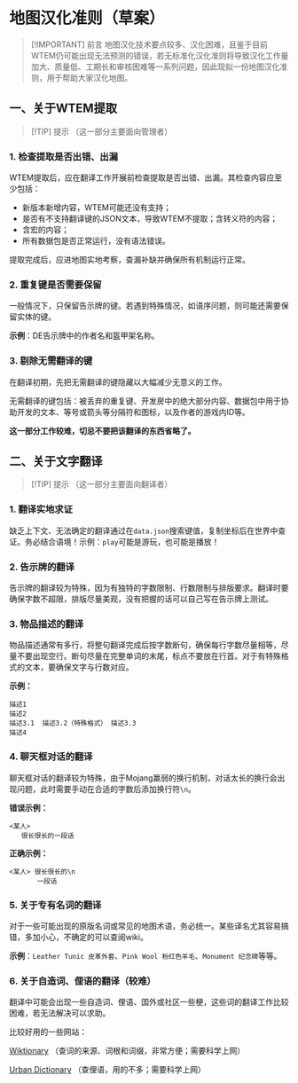 # 地图汉化准则（草案）

> [!IMPORTANT] 前言
> 地图汉化技术要点较多、汉化困难，且鉴于目前WTEM仍可能出现无法预测的错误，若无标准化汉化准则将导致汉化工作量加大、质量低、工期长和审核困难等一系列问题，因此现拟一份地图汉化准则，用于帮助大家汉化地图。


## 一、关于WTEM提取
> [!TIP] 提示
> （这一部分主要面向管理者）

### 1. 检查提取是否出错、出漏

WTEM提取后，应在翻译工作开展前检查提取是否出错、出漏。其检查内容应至少包括：
- 新版本新增内容，WTEM可能还没有支持；
- 是否有不支持翻译键的JSON文本，导致WTEM不提取；含转义符的内容；
- 含宏的内容；
- 所有数据包是否正常运行，没有语法错误。

提取完成后，应进地图实地考察，查漏补缺并确保所有机制运行正常。

### 2. 重复键是否需要保留

一般情况下，只保留告示牌的键。若遇到特殊情况，如语序问题，则可能还需要保留实体的键。

**示例**：DE告示牌中的作者名和盔甲架名称。

### 3. 剔除无需翻译的键
在翻译初期，先把无需翻译的键隐藏以大幅减少无意义的工作。

无需翻译的键包括：被丢弃的重复键、开发房中的绝大部分内容、数据包中用于协助开发的文本、等号或箭头等分隔符和图标，以及作者的游戏内ID等。

**这一部分工作较难，切忌不要把该翻译的东西省略了。**

## 二、关于文字翻译
> [!TIP] 提示
> （这一部分主要面向翻译者）

### 1. 翻译实地求证

缺乏上下文、无法确定的翻译通过在`data.json`搜索键值，复制坐标后在世界中查证。务必结合语境！示例：`play`可能是游玩，也可能是播放！

### 2. 告示牌的翻译
告示牌的翻译较为特殊，因为有独特的字数限制、行数限制与排版要求。翻译时要确保字数不超限，排版尽量美观，没有把握的话可以自己写在告示牌上测试。

### 3. 物品描述的翻译
物品描述通常有多行，将整句翻译完成后按字数断句，确保每行字数尽量相等，尽量不要出现空行。断句尽量在完整单词的末尾，标点不要放在行首。对于有特殊格式的文本，要确保文字与行数对应。

**示例：**
```
描述1
描述2
描述3.1  描述3.2（特殊格式） 描述3.3
描述4
```
### 4. 聊天框对话的翻译
聊天框对话的翻译较为特殊，由于Mojang羸弱的换行机制，对话太长的换行会出现问题，此时需要手动在合适的字数后添加换行符`\n`。

**错误示例：**
```
<某人> 
   很长很长的一段话
```

**正确示例：**
```
<某人> 很长很长的\n
       一段话
```

### 5. 关于专有名词的翻译
对于一些可能出现的原版名词或常见的地图术语，务必统一。某些译名尤其容易搞错，多加小心，不确定的可以查阅wiki。

**示例**：`Leather Tunic 皮革外套`、`Pink Wool 粉红色羊毛`、`Monument 纪念碑`等等。

### 6. 关于自造词、俚语的翻译（较难）
翻译中可能会出现一些自造词、俚语、国外或社区一些梗，这些词的翻译工作比较困难，若无法解决可以求助。

比较好用的一些网站：

[Wiktionary](https://zh.wiktionary.org/wiki/Wiktionary:%E9%A6%96%E9%A1%B5) （查词的来源、词根和词缀，非常方便；需要科学上网）

[Urban Dictionary](https://www.urbandictionary.com/) （查俚语，用的不多；需要科学上网）
